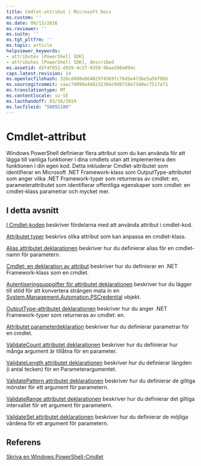 ```yaml
---
title: Cmdlet-attribut | Microsoft Docs
ms.custom: ''
ms.date: 09/13/2016
ms.reviewer: ''
ms.suite: ''
ms.tgt_pltfrm: ''
ms.topic: article
helpviewer_keywords:
- attributes [PowerShell SDK]
- attributes [PowerShell SDK], described
ms.assetid: d3f4f652-d929-4c27-9358-9baa390a094c
caps.latest.revision: 14
ms.openlocfilehash: 326cd408e86402974569fc76d5e473be5a56f0b6
ms.sourcegitcommit: caac7d098a448232304c9d6728e7340ec7517a71
ms.translationtype: MT
ms.contentlocale: sv-SE
ms.lasthandoff: 03/16/2019
ms.locfileid: "58055180"
---
```

# <a name="cmdlet-attributes"></a>Cmdlet-attribut

Windows PowerShell definierar flera attribut som du kan använda för att lägga till vanliga funktioner i dina cmdlets utan att implementera den funktionen i din egen kod. Detta inkluderar Cmdlet-attributet som identifierar en Microsoft .NET Framework-klass som OutputType-attributet som anger vilka .NET Framework-typer som returneras av cmdlet: en, parameterattributet som identifierar offentliga egenskaper som cmdlet: en cmdlet-klass parametrar och mycket mer.

## <a name="in-this-section"></a>I detta avsnitt

[I Cmdlet-koden](./attributes-in-cmdlet-code.md) beskriver fördelarna med att använda attribut i cmdlet-kod.

[Attributet typer](./attribute-types.md) beskrivs olika attribut som kan anpassa en cmdlet-klass.

[Alias attributet deklarationen](./alias-attribute-declaration.md) beskriver hur du definierar alias för en cmdlet-namn för parametern.

[Cmdlet: en deklaration av attribut](./cmdlet-attribute-declaration.md) beskriver hur du definierar en .NET Framework-klass som en cmdlet.

[Autentiseringsuppgifter för attributet deklarationen](./credential-attribute-declaration.md) beskriver hur du lägger till stöd för att konvertera strängen mata in en [System.Management.Automation.PSCredential](/dotnet/api/System.Management.Automation.PSCredential) objekt.

[OutputType-attributet deklarationen](./outputtype-attribute-declaration.md) beskriver hur du anger .NET Framework-typer som returneras av cmdlet: en.

[Attributet parameterdeklaration](./parameter-attribute-declaration.md) beskriver hur du definierar parametrar för en cmdlet.

[ValidateCount attributet deklarationen](./validatecount-attribute-declaration.md) beskriver hur du definierar hur många argument är tillåtna för en parameter.

[ValidateLength attributet deklarationen](./validatelength-attribute-declaration.md) beskriver hur du definierar längden (i antal tecken) för en Parameterargumentet.

[ValidatePattern attributet deklarationen](./validatepattern-attribute-declaration.md) beskriver hur du definierar de giltiga mönster för ett argument för parametern.

[ValidateRange attributet deklarationen](./validaterange-attribute-declaration.md) beskriver hur du definierar det giltiga intervallet för ett argument för parametern.

[ValidateSet attributet deklarationen](./validateset-attribute-declaration.md) beskriver hur du definierar de möjliga värdena för ett argument för parametern.

## <a name="reference"></a>Referens

[Skriva en Windows PowerShell-Cmdlet](./writing-a-windows-powershell-cmdlet.md)
